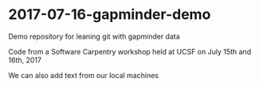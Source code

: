 # 2017-07-16-gapminder-demo
Demo repository for leaning git with gapminder data

Code from a Software Carpentry workshop held at UCSF on July 15th and 16th, 2017

We can also add text from our local machines
